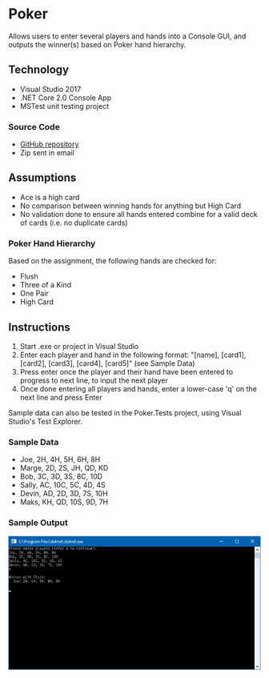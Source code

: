 # Poker

Allows users to enter several players and hands into a Console GUI, and outputs the winner(s) based on Poker hand hierarchy.

## Technology

- Visual Studio 2017
- .NET Core 2.0 Console App
- MSTest unit testing project

### Source Code

- [GitHub repository](https://github.com/ChrisDusyk/poker-assignment)
- Zip sent in email

## Assumptions

- Ace is a high card
- No comparison between winning hands for anything but High Card
- No validation done to ensure all hands entered combine for a valid deck of cards (i.e. no duplicate cards)

### Poker Hand Hierarchy

Based on the assignment, the following hands are checked for:

- Flush
- Three of a Kind
- One Pair
- High Card

## Instructions

1. Start .exe or project in Visual Studio
2. Enter each player and hand in the following format: "[name], [card1], [card2], [card3], [card4], [card5]" (see Sample Data)
3. Press enter once the player and their hand have been entered to progress to next line, to input the next player
3. Once done entering all players and hands, enter a lower-case 'q' on the next line and press Enter

Sample data can also be tested in the Poker.Tests project, using Visual Studio's Test Explorer.

### Sample Data

- Joe, 2H, 4H, 5H, 6H, 8H
- Marge, 2D, 2S, JH, QD, KD
- Bob, 3C, 3D, 3S, 8C, 10D
- Sally, AC, 10C, 5C, 4D, 4S
- Devin, AD, 2D, 3D, 7S, 10H
- Maks, KH, QD, 10S, 9D, 7H

### Sample Output

![Output Sample](https://github.com/ChrisDusyk/poker-assignment/blob/master/Poker/Output%20Sample.png "Sample Output")